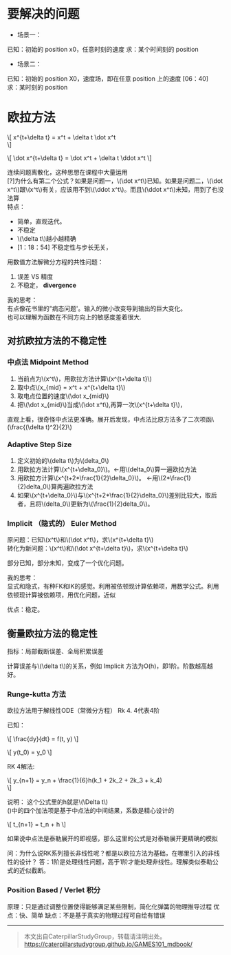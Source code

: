 # 要解决的问题

- 场景一：

已知：初始的 position x0，任意时刻的速度
求：某个时间刻的 position

- 场景二：

已知：初始的 position X0，速度场，即在任意 position 上的速度 [06：40]  
求：某时刻的 position

# 欧拉方法

\\[
x^{t+\delta t} = x^t + \delta t \dot x^t    
\\]

\\[
\dot x^{t+\delta t} = \dot x^t + \delta t \ddot x^t
\\]

连续问题离散化，这种思想在课程中大量运用  
[?]为什么有第二个公式？如果是问题一，\\(\dot x^t\\)已知。如果是问题二，\\(\dot x^t\\)跟\\(x^t\\)有关，应该用不到\\(\ddot x^t\\)。而且\\(\ddot x^t\\)未知，用到了也没法算  
特点：  
- 简单，直观迭代。
- 不稳定
- \\(\delta t\\)越小越精确
- [1：18：54] 不稳定性与步长无关，

用数值方法解微分方程的共性问题：
1. 误差 VS 精度
2. 不稳定， **divergence**

我的思考：  
有点像花书里的"病态问题'。输入的微小改变导到输出的巨大变化。  
也可以理解为函数在不同方向上的敏感度差着很大.

## 对抗欧拉方法的不稳定性

### 中点法 Midpoint Method

1. 当前点为\\(x^t\\)，用欧拉方法计算\\(x^{t+\delta t}\\)
2. 取中点\\(x_{mid} = x^t + x^{t+\delta t}\\)
3. 取电点位置的速度\\(\dot x_{mid}\\)
4. 把\\(\dot x_{mid}\\)当成\\(\dot x^t\\),再算一次\\(x^{t+\delta t}\\)，

直观上看，很奇怪中点法更准确。展开后发现，中点法比原方法多了二次项函\\(\frac{(\delta t)^2}{2}\\)

### Adaptive Step Size

1. 定义初始的\\(delta t\\)为\\(delta_0\\)
2. 用欧拉方法计算\\(x^{t+\delta_0}\\)。←用\\(delta_0\\)算一遍欧拉方法
3. 用欧拉方计算\\(x^{t+2*\frac{1}{2}\delta_0}\\)。 ←用\\(2*\frac{1}{2}delta_0\\)算两遍欧拉方法
4. 如果\\(x^{t+\delta_0}\\)与\\(x^{t+2*\frac{1}{2}\delta_0}\\)差别比较大，取后者，且将\\(delta_0\\)更新为\\(\frac{1}{2}delta_0\\)。

### Implicit （隐式的） Euler Method

原问题：已知\\(x^t\\)和\\(\dot x^t\\)，求\\(x^{t+\delta t}\\)   
转化为新问题：\\(x^t\\)和\\(\dot x^{t+\delta t}\\)，求\\(x^{t+\delta t}\\)  

部分已知，部分未知，变成了一个优化问题。

我的思考：  
显式和隐式，有种FK和IK的感觉。利用被依顿现计算依赖项，用数学公式。利用依顿现计算被依赖项，用优化问题，近似

优点：稳定。

## 衡量欧拉方法的稳定性

指标：局部截断误差、全局积累误差

计算误差与\\(\delta t\\)的关系，例如 Implicit 方法为O(h)，即1阶。阶数越高越好。

### Runge-kutta 方法

欧拉方法用于解线性ODE（常微分方程）
Rk 4. 4代表4阶

已知：  

\\[
\frac{dy}{dt} = f(t, y)
\\]

\\[
y(t_0) = y_0
\\]

RK 4解法:

\\[
y_{n+1} = y_n + \frac{1}{6}h(k_1 + 2k_2 + 2k_3 + k_4)    
\\]

说明： 
这个公式里的h就是\\(\Delta t\\)  
()中的四个加法项是基于中点法的中间结果，系数是精心设计的  

\\[
t_{n+1} = t_n + h
\\]

如果说中点法是泰勒展开的即视感，那么这里的公式是对泰勒展开更精确的模拟

问：为什么说RK系列擅长非线性呢？都是以欧拉方法为基础，在哪里引入的非线性的设计？
答：1阶是处理线性问题，高于1阶才能处理非线性。理解类似泰勒公式的近似截断。

### Position Based / Verlet 积分

原理：只是通过调整位置使得能够满足某些限制，简化化弹簧的物理推导过程
优点：快、简单
缺点：不是基于真实的物理过程可自绘有错误

------------------------------

> 本文出自CaterpillarStudyGroup，转载请注明出处。  
> https://caterpillarstudygroup.github.io/GAMES101_mdbook/